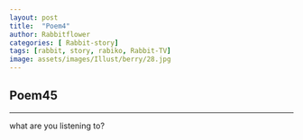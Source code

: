 ```yaml
---
layout: post
title:  "Poem4"
author: Rabbitflower
categories: [ Rabbit-story]
tags: [rabbit, story, rabiko, Rabbit-TV]
image: assets/images/Illust/berry/28.jpg
---
```


## Poem45 

---
what are you listening to?